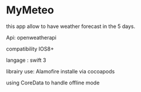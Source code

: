 # MyMeteo

this app allow to have weather forecast in the 5 days.

Api: openweatherapi

compatibility IOS8+

langage : swift 3

librairy use: Alamofire installe via cocoapods

using CoreData to handle offline mode
